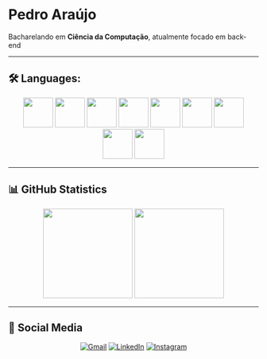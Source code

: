 # Pedro Araújo


Bacharelando em **Ciência da Computação**, atualmente focado em back-end

---

## 🛠️ Languages:

<p align="center">
  <img src="https://skillicons.dev/icons?i=html" width="60" />
  <img src="https://skillicons.dev/icons?i=css" width="60" />
  <img src="https://skillicons.dev/icons?i=javascript" width="60" />
  <img src="https://skillicons.dev/icons?i=angular" width="60" />
  <img src="https://skillicons.dev/icons?i=php" width="60" />
  <img src="https://skillicons.dev/icons?i=python" width="60" />
  <img src="https://skillicons.dev/icons?i=django" width="60" />
  <img src="https://skillicons.dev/icons?i=git" width="60" />
  <img src="https://www.svgrepo.com/show/373420/advpl.svg" width="60" />
</p>

---

## 📊 GitHub Statistics

<div align="center">

<img height="180em" src="https://github-readme-stats.vercel.app/api?username=mista-bit&show_icons=true&theme=github_dark_dimmed&custom_title=Pedro%20Araújo's%20GitHub%20Stats"/>
<img height="180em" src="https://github-readme-stats.vercel.app/api/top-langs/?username=mista-bit&layout=donut&langs_count=8&theme=github_dark_dimmed"/>

</div>

---

## 📱 Social Media

<div align ="center">

[![Gmail](https://img.shields.io/badge/-gmail-D14836?style=for-the-badge&logo=gmail&logoColor=white)](mailto:pedroucn2007@gmail.com)
[![LinkedIn](https://img.shields.io/badge/-linkedin-0A66C2?style=for-the-badge&logo=linkedin&logoColor=white)](https://www.linkedin.com/in/pedro-henrique-4434b31a5)
[![Instagram](https://img.shields.io/badge/-Instagram-E4405F?style=for-the-badge&logo=instagram&logoColor=white)](https://www.instagram.com/pedro_araujo.dev)

  
</div>
